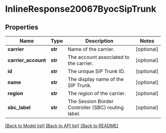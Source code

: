 # InlineResponse20067ByocSipTrunk

## Properties
Name | Type | Description | Notes
------------ | ------------- | ------------- | -------------
**carrier** | **str** | Name of the carrier. | [optional] 
**carrier_account** | **str** | The account associated to the carrier. | [optional] 
**id** | **str** | The unique SIP Trunk ID. | [optional] 
**name** | **str** | The display name of the SIP Trunk. | [optional] 
**region** | **str** | The region of the carrier. | [optional] 
**sbc_label** | **str** | The Session Border Controller (SBC) routing label. | [optional] 

[[Back to Model list]](../README.md#documentation-for-models) [[Back to API list]](../README.md#documentation-for-api-endpoints) [[Back to README]](../README.md)

